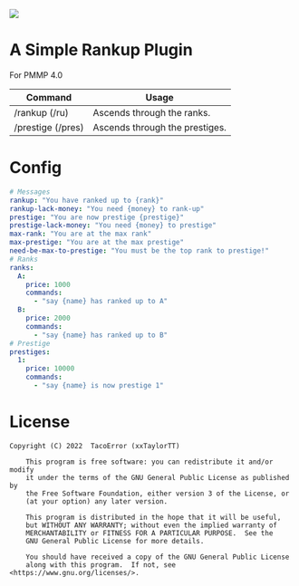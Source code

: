 ![](https://i.ibb.co/7kqQ3Bz/Taco-1.png)

# A Simple Rankup Plugin
For PMMP 4.0

| Command | Usage |
| ------- | ----- |
 | /rankup (/ru) | Ascends through the ranks. |
 | /prestige (/pres) | Ascends through the prestiges. |

# Config

```yaml
# Messages
rankup: "You have ranked up to {rank}"
rankup-lack-money: "You need {money} to rank-up"
prestige: "You are now prestige {prestige}"
prestige-lack-money: "You need {money} to prestige"
max-rank: "You are at the max rank"
max-prestige: "You are at the max prestige"
need-be-max-to-prestige: "You must be the top rank to prestige!"
# Ranks
ranks:
  A:
    price: 1000
    commands:
      - "say {name} has ranked up to A"
  B:
    price: 2000
    commands:
      - "say {name} has ranked up to B"
# Prestige
prestiges:
  1:
    price: 10000
    commands:
      - "say {name} is now prestige 1"
```

# License

```text
Copyright (C) 2022  TacoError (xxTaylorTT)

    This program is free software: you can redistribute it and/or modify
    it under the terms of the GNU General Public License as published by
    the Free Software Foundation, either version 3 of the License, or
    (at your option) any later version.

    This program is distributed in the hope that it will be useful,
    but WITHOUT ANY WARRANTY; without even the implied warranty of
    MERCHANTABILITY or FITNESS FOR A PARTICULAR PURPOSE.  See the
    GNU General Public License for more details.

    You should have received a copy of the GNU General Public License
    along with this program.  If not, see <https://www.gnu.org/licenses/>.
```
